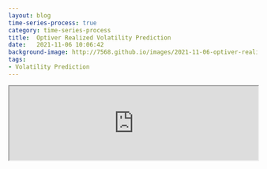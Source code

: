 ```yaml
---
layout: blog
time-series-process: true
category: time-series-process
title:  Optiver Realized Volatility Prediction
date:   2021-11-06 10:06:42
background-image: http://7568.github.io/images/2021-11-06-optiver-realized-volatility-prediction/img.png
tags:
- Volatility Prediction
---
```



<iframe   src="https://7568.github.io/htmls/2021-11-06-optiver-realized-volatility-prediction.html" id="external-frame" style="width:100%;" onload="setIframeHeight(this)" >
Volatility is one of the most prominent terms you’ll hear on any trading floor – and for good reason. In financial markets, volatility captures the amount of fluctuation in prices. High volatility is associated to periods of market turbulence and to large price swings, while low volatility describes more calm and quiet markets. For trading firms like Optiver, accurately predicting volatility is essential for the trading of options, whose price is directly related to the volatility of the underlying product.
</iframe>